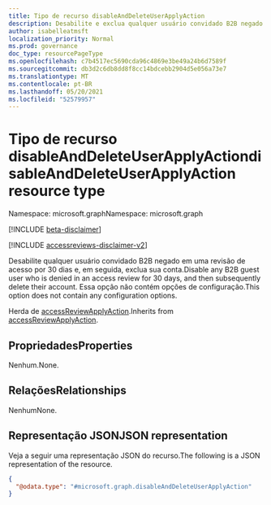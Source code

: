 ```yaml
---
title: Tipo de recurso disableAndDeleteUserApplyAction
description: Desabilite e exclua qualquer usuário convidado B2B negado em uma revisão de acesso.
author: isabelleatmsft
localization_priority: Normal
ms.prod: governance
doc_type: resourcePageType
ms.openlocfilehash: c7b4517ec5690cda96c4869e3be49a24b6d7589f
ms.sourcegitcommit: db3d2c6db8dd8f8cc14bdcebb2904d5e056a73e7
ms.translationtype: MT
ms.contentlocale: pt-BR
ms.lasthandoff: 05/20/2021
ms.locfileid: "52579957"
---
```

# <a name="disableanddeleteuserapplyaction-resource-type"></a><span data-ttu-id="99297-103">Tipo de recurso disableAndDeleteUserApplyAction</span><span class="sxs-lookup"><span data-stu-id="99297-103">disableAndDeleteUserApplyAction resource type</span></span>

<span data-ttu-id="99297-104">Namespace: microsoft.graph</span><span class="sxs-lookup"><span data-stu-id="99297-104">Namespace: microsoft.graph</span></span>

[!INCLUDE [beta-disclaimer](../../includes/beta-disclaimer.md)]

[!INCLUDE [accessreviews-disclaimer-v2](../../includes/accessreviews-disclaimer-v2.md)]

<span data-ttu-id="99297-105">Desabilite qualquer usuário convidado B2B negado em uma revisão de acesso por 30 dias e, em seguida, exclua sua conta.</span><span class="sxs-lookup"><span data-stu-id="99297-105">Disable any B2B guest user who is denied in an access review for 30 days, and then subsequently delete their account.</span></span> <span data-ttu-id="99297-106">Essa opção não contém opções de configuração.</span><span class="sxs-lookup"><span data-stu-id="99297-106">This option does not contain any configuration options.</span></span>

<span data-ttu-id="99297-107">Herda de [accessReviewApplyAction](../resources/accessreviewapplyaction.md).</span><span class="sxs-lookup"><span data-stu-id="99297-107">Inherits from [accessReviewApplyAction](../resources/accessreviewapplyaction.md).</span></span>

## <a name="properties"></a><span data-ttu-id="99297-108">Propriedades</span><span class="sxs-lookup"><span data-stu-id="99297-108">Properties</span></span>
<span data-ttu-id="99297-109">Nenhum.</span><span class="sxs-lookup"><span data-stu-id="99297-109">None.</span></span>

## <a name="relationships"></a><span data-ttu-id="99297-110">Relações</span><span class="sxs-lookup"><span data-stu-id="99297-110">Relationships</span></span>
<span data-ttu-id="99297-111">Nenhum</span><span class="sxs-lookup"><span data-stu-id="99297-111">None.</span></span>

## <a name="json-representation"></a><span data-ttu-id="99297-112">Representação JSON</span><span class="sxs-lookup"><span data-stu-id="99297-112">JSON representation</span></span>
<span data-ttu-id="99297-113">Veja a seguir uma representação JSON do recurso.</span><span class="sxs-lookup"><span data-stu-id="99297-113">The following is a JSON representation of the resource.</span></span>
<!-- {
  "blockType": "resource",
  "@odata.type": "microsoft.graph.disableAndDeleteUserApplyAction"
}
-->
``` json
{
  "@odata.type": "#microsoft.graph.disableAndDeleteUserApplyAction"
}
```

